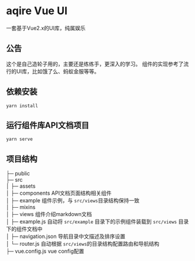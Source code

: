 # aqire Vue UI
一套基于Vue2.x的UI库，纯属娱乐

## 公告
这个是自己造轮子用的，主要还是练练手，更深入的学习。
组件的实现参考了流行的UI库，比如饿了么、蚂蚁金服等等。

## 依赖安装
```
yarn install
```

## 运行组件库API文档项目
```
yarn serve
```

## 项目结构
├─ public<br>
├─ src<br>
│   ├─ assets<br>
│   ├─ components       API文档页面结构相关组件<br>
│   ├─ example          组件示例，与 `src/views`目录结构保持一致<br>
│   ├─ mixins           
│   ├─ views            组件介绍markdown文档<br>
│   ├─ example.js       自动将 `src/example` 目录下的示例组件装载到 `src/views` 目录下的组件文档中<br>
│   ├─ navigation.json  导航目录中文描述及排序设置<br>
│   └─ router.js        自动根据 `src/views`的目录结构配置路由和导航结构<br>
├─ vue.config.js        vue config配置<br> 
